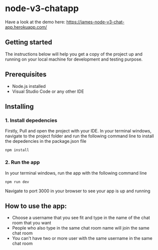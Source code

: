# node-v3-chatapp
Have a look at the demo here: https://james-node-v3-chat-app.herokuapp.com/

## Getting started
The instructions below will help you get a copy of the project up and running on your local machine for development and testing purpose.

## Prerequisites
- Node.js installed
- Visual Studio Code or any other IDE

## Installing
### 1. Install depedencies
Firstly, Pull and open the project with your IDE.
In your terminal windows, navigate to the project folder and run the following command line to install the depedencies in the package.json file

```
npm install
```

### 2. Run the app
In your terminal windows, run the app with the following command line
```
npm run dev
```

Navigate to port 3000 in your browser to see your app is up and running

## How to use the app:

- Choose a username that you see fit and type in the name of the chat room that you want
- People who also type in the same chat room name will join the same chat room
- You can't have two or more user with the same username in the same chat room
